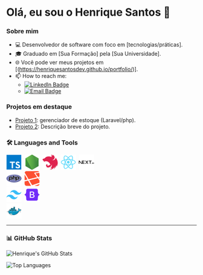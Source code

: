 # Olá, eu sou o Henrique Santos 👋

### Sobre mim
- 💻 Desenvolvedor de software com foco em [tecnologias/práticas].
- 🎓 Graduado em [Sua Formação] pela [Sua Universidade].
- 🌐 Você pode ver meus projetos em [(https://henriquesantosdev.github.io/portfolio/)].
- 📫 How to reach me:
  - [![LinkedIn Badge](https://img.shields.io/badge/-henriquesantos-blue?style=flat&logo=Linkedin&logoColor=white)](https://www.linkedin.com/in/henriquesantosdev/)
  - [![Email Badge](https://img.shields.io/badge/-Email-D14836?style=flat&logo=Gmail&logoColor=white)](mailto:henriquesantos@example.com)

### Projetos em destaque
- [Projeto 1]((https://github.com/henriquesantosdev/inventory-manager)): gerenciador de estoque (Laravel/php).
- [Projeto 2](link-para-o-projeto): Descrição breve do projeto.

### 🛠️ Languages and Tools

<div>
  <img src="https://github.com/devicons/devicon/blob/master/icons/typescript/typescript-original.svg" title="TypeScript" alt="TypeScript" width="40" height="40"/>&nbsp;
  <img src="https://github.com/devicons/devicon/blob/master/icons/nodejs/nodejs-original.svg" title="Node.js" alt="Node.js" width="40" height="40"/>&nbsp;
  <img src="https://github.com/devicons/devicon/blob/master/icons/nestjs/nestjs-plain.svg" title="NestJS" alt="NestJS" width="40" height="40"/>&nbsp;
  <img src="https://github.com/devicons/devicon/blob/master/icons/react/react-original.svg" title="React" alt="React" width="40" height="40"/>&nbsp;
  <img src="https://github.com/devicons/devicon/blob/master/icons/nextjs/nextjs-original-wordmark.svg" title="Next.js" alt="Next.js" width="40" height="40"/>&nbsp;
</div>

<div>
  <img src="https://github.com/devicons/devicon/blob/master/icons/php/php-original.svg" title="PHP" alt="PHP" width="40" height="40"/>&nbsp;
  <img src="https://github.com/devicons/devicon/blob/master/icons/laravel/laravel-plain.svg" title="Laravel" alt="Laravel" width="40" height="40"/>&nbsp;
</div>

<div>
  <img src="https://github.com/devicons/devicon/blob/master/icons/tailwindcss/tailwindcss-plain.svg" title="Tailwind CSS" alt="Tailwind CSS" width="40" height="40"/>&nbsp;
  <img src="https://github.com/devicons/devicon/blob/master/icons/bootstrap/bootstrap-plain.svg" title="Bootstrap" alt="Bootstrap" width="40" height="40"/>&nbsp;
</div>

<div>
  <img src="https://github.com/devicons/devicon/blob/master/icons/docker/docker-original.svg" title="Docker" alt="Docker" width="40" height="40"/>&nbsp;
</div>

---

### 📊 GitHub Stats

![Henrique's GitHub Stats](https://github-readme-stats.vercel.app/api?username=henriquesantosdev&show_icons=true&theme=radical)

![Top Languages](https://github-readme-stats.vercel.app/api/top-langs/?username=henriquesantosdev&layout=compact&theme=radical)
